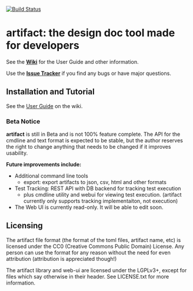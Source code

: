 [![Build Status](https://travis-ci.org/vitiral/artifact.svg?branch=master)](https://travis-ci.org/vitiral/artifact)

# artifact: the design doc tool made for developers

See the **[Wiki](https://github.com/vitiral/artifact/wiki)** for the User Guide and other
information.

Use the **[Issue Tracker](https://github.com/vitiral/artifact/issues)** if you find any bugs
or have major questions.

## Installation and Tutorial
See the [User Guide](https://github.com/vitiral/artifact/wiki/User-Guide) on the wiki.

### Beta Notice
**artifact** is still in Beta and is not 100% feature complete. The API for the cmdline and
text format is expected to be stable, but the author reserves the right to change anything
that needs to be changed if it improves usability.

**Future improvements include:**
 - Additional command line tools
     - export: export artifacts to json, csv, html and other formats
 - Test Tracking: REST API with DB backend for tracking test execution
     - plus cmdline utility and webui for viewing test execution.
         (artifact currently only supports tracking implementaiton, not execution)
 - The Web UI is currently read-only. It will be able to edit soon.

## Licensing
The artifact file format (the format of the toml files, artifact name, etc) is
licensed under the CC0 (Creative Commons Public Domain) License. Any person can
use the format for any reason without the need for even attribution (attribution
is appreciated though!)

The artifact library and web-ui are licensed under the LGPLv3+, except for files
which say otherwise in their header. See LICENSE.txt for more information.

